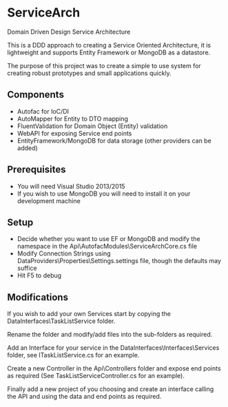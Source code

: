 # ServiceArch
Domain Driven Design Service Architecture

This is a DDD approach to creating a Service Oriented Architecture, it is lightweight and supports Entity Framework or MongoDB as a datastore.

The purpose of this project was to create a simple to use system for creating robust prototypes and small applications quickly.

Components
--

 - Autofac for IoC/DI
 - AutoMapper for Entity to DTO mapping
 - FluentValidation for Domain Object (Entity) validation
 - WebAPI for exposing Service end points
 - EntityFramework/MongoDB for data storage (other providers can be added)
 
Prerequisites
--

 - You will need Visual Studio 2013/2015
 - If you wish to use MongoDB you will need to install it on your development machine

Setup
--

 - Decide whether you want to use EF or MongoDB and modify the namespace in the Api\AutofacModules\ServiceArchCore.cs file
 - Modify Connection Strings using DataProviders\Properties\Settings.settings file, though the defaults may suffice
 - Hit F5 to debug
 
Modifications
--
 
If you wish to add your own Services start by copying the DataInterfaces\TaskListService folder. 
 
Rename the folder and modify/add files into the sub-folders as required.
 
Add an Interface for your service in the DataInterfaces\Interfaces\Services folder, see ITaskListService.cs for an example.
 
Create a new Controller in the Api\Controllers folder and expose end points as required (See TaskListServiceController.cs for an example).
 
Finally add a new project of you choosing and create an interface calling the API and using the data and end points as required.


